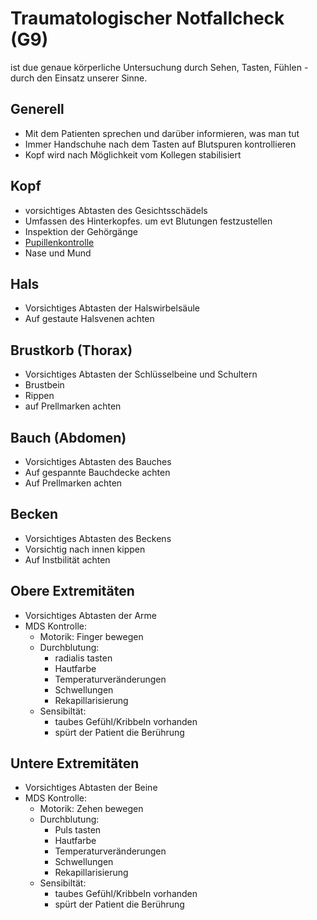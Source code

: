 # Traumatologischer Notfallcheck (G9)

ist due genaue körperliche Untersuchung durch Sehen, Tasten, Fühlen - durch den Einsatz unserer Sinne.

## Generell
+ Mit dem Patienten sprechen und darüber informieren, was man tut
+ Immer Handschuhe nach dem Tasten auf Blutspuren kontrollieren
+ Kopf wird nach Möglichkeit vom Kollegen stabilisiert

## Kopf
+ vorsichtiges Abtasten des Gesichtsschädels
+ Umfassen des Hinterkopfes. um evt Blutungen festzustellen
+ Inspektion der Gehörgänge
+ [Pupillenkontrolle](abschlusspruefung/pupillenkontrolle.md)
+ Nase und Mund

## Hals
+ Vorsichtiges Abtasten der Halswirbelsäule
+ Auf gestaute Halsvenen achten

## Brustkorb (Thorax)
+ Vorsichtiges Abtasten der Schlüsselbeine und Schultern
+ Brustbein
+ Rippen
+ auf Prellmarken achten

## Bauch (Abdomen)
+ Vorsichtiges Abtasten des Bauches
+ Auf gespannte Bauchdecke achten
+ Auf Prellmarken achten

## Becken
+ Vorsichtiges Abtasten des Beckens
+ Vorsichtig nach innen kippen
+ Auf Instbilität achten

## Obere Extremitäten
+ Vorsichtiges Abtasten der Arme
+ MDS Kontrolle:
  + Motorik: Finger bewegen
  + Durchblutung:
    + radialis tasten
    + Hautfarbe
    + Temperaturveränderungen
    + Schwellungen
    + Rekapillarisierung
  + Sensibiltät:
    + taubes Gefühl/Kribbeln vorhanden
    + spürt der Patient die Berührung

## Untere Extremitäten
+ Vorsichtiges Abtasten der Beine
+ MDS Kontrolle:
  + Motorik: Zehen bewegen
  + Durchblutung:
    + Puls tasten 
    + Hautfarbe
    + Temperaturveränderungen
    + Schwellungen
    + Rekapillarisierung
  + Sensibiltät:
    + taubes Gefühl/Kribbeln vorhanden
    + spürt der Patient die Berührung
